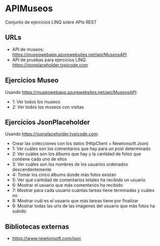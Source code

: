 # APIMuseos
Conjunto de ejercicios LINQ sobre APIs REST

## URLs
- API de museos: https://museowebapp.azurewebsites.net/api/MuseosAPI
- API de pruebas para ejercicios LINQ: https://jsonplaceholder.typicode.com

## Ejercicios Museo

Usando https://museowebapp.azurewebsites.net/api/MuseosAPI:

- 1: Ver todos los museos
- 2: Ver todos los museos con visitas

## Ejercicios JsonPlaceholder

Usando https://jsonplaceholder.typicode.com:

- Crear las colecciones con los datos (HttpClient + Newtonsoft.Json)
- 1: Ver cuáles son los comentarios que hay para un post determinado
- 2: Ver cuáles son los álbums que hay y la cantidad de fotos que contiene cada uno de ellos
- 3: Ver cuáles son los nombres de los usuarios ordenados descendentemente
- 4: Tomar los cinco álbums donde más fotos existan
- 5: Ver qué cantidad de comentarios totales ha recibido un usuario
- 6: Mostrar el usuario que más comentarios ha recibido
- 7: Mostrar para cada usuario cuántas tareas tiene terminadas y cuáles no
- 8: Mostrar cuál es el usuario que más tareas tiene por finalizar
- 9: Mostrar todas las urls de las imágenes del usuario que más fotos ha subido

## Bibliotecas externas

- https://www.newtonsoft.com/json